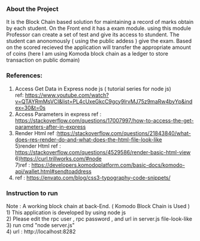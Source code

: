 <h3>About the Project</h3>
It is the Block Chain based solution for maintaining a record of marks obtain by each student.
On the Front end it has a exam module. using this module Professor can create a set of test and give its access to stundent.
The student can anonomously ( using the public addess ) give the exam.
Based on the scored recieved the application will transfer the appropriate amount of coins (here I am using Komoda block chain as a ledger to store transaction on public domain)



<br>
<h3>References:</h3>

1) Access Get Data in Express node js ( tutorial series for node js)<br>
ref: https://www.youtube.com/watch?v=QTAYRmMsVCI&list=PL4cUxeGkcC9gcy9lrvMJ75z9maRw4byYp&index=30&t=0s<br>
2) Access Parameters in express ref : https://stackoverflow.com/questions/17007997/how-to-access-the-get-parameters-after-in-express<br>
3) Render Html ref :https://stackoverflow.com/questions/21843840/what-does-res-render-do-and-what-does-the-html-file-look-like<br>
5)render Html ref : https://stackoverflow.com/questions/4529586/render-basic-html-view<br>
6)https://curl.trillworks.com/#node<br>
7)ref : https://developers.komodoplatform.com/basic-docs/komodo-api/wallet.html#sendtoaddress<br>
8) ref : https://envato.com/blog/css3-typography-code-snippets/<br>

<h3>Instruction to run</h3>
Note : A working block chain at back-End. ( Komodo Block Chain is Used )<br>
1) This application is developed by using node js<br>
2) Please edit the rpc user , rpc password , and url in server.js file-look-like<br>
3) run cmd "node server.js"<br>
4) url : http://localhost:8282<br>
